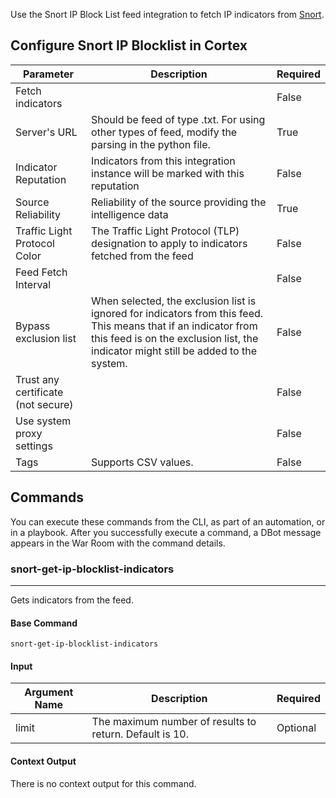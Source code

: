 Use the Snort IP Block List feed integration to fetch IP indicators from [Snort](https://snort.org/).

## Configure Snort IP Blocklist in Cortex


| **Parameter** | **Description** | **Required** |
| --- | --- | --- |
| Fetch indicators |  | False |
| Server's URL | Should be feed of type .txt. For using other types of feed, modify the parsing in the python file. | True |
| Indicator Reputation | Indicators from this integration instance will be marked with this reputation | False |
| Source Reliability | Reliability of the source providing the intelligence data | True |
| Traffic Light Protocol Color | The Traffic Light Protocol \(TLP\) designation to apply to indicators fetched from the feed | False |
| Feed Fetch Interval |  | False |
| Bypass exclusion list | When selected, the exclusion list is ignored for indicators from this feed. This means that if an indicator from this feed is on the exclusion list, the indicator might still be added to the system. | False |
| Trust any certificate (not secure) |  | False |
| Use system proxy settings |  | False |
| Tags | Supports CSV values. | False |

## Commands

You can execute these commands from the CLI, as part of an automation, or in a playbook.
After you successfully execute a command, a DBot message appears in the War Room with the command details.

### snort-get-ip-blocklist-indicators

***
Gets indicators from the feed.


#### Base Command

`snort-get-ip-blocklist-indicators`

#### Input

| **Argument Name** | **Description** | **Required** |
| --- | --- | --- |
| limit | The maximum number of results to return. Default is 10. | Optional | 


#### Context Output

There is no context output for this command.